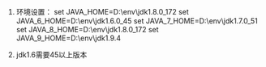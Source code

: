 1. 环境设置：
   set JAVA_HOME=D:\env\jdk1.8.0_172
   set JAVA_6_HOME=D:\env\jdk1.6.0_45
   set JAVA_7_HOME=D:\env\jdk1.7.0_51
   set JAVA_8_HOME=D:\env\jdk1.8.0_172
   set JAVA_9_HOME=D:\env\jdk1.9.4
   
2. jdk1.6需要45以上版本